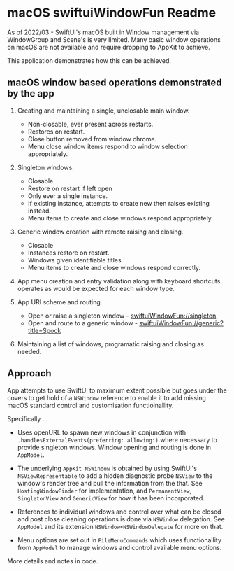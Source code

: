 # macOS swiftuiWindowFun Readme

As of 2022/03 - SwiftUI's macOS built in Window management via WindowGroup and Scene's is very limited. Many basic window 
operations on macOS are not available and require dropping to AppKit to achieve. 

This application demonstrates how this can be achieved.

## macOS window based operations demonstrated by the app


1. Creating and maintaining a single, unclosable main window.
    - Non-closable, ever present across restarts.
    - Restores on restart.
    - Close button removed from window chrome.
    - Menu close window items respond to window selection appropriately.

2. Singleton windows.
    - Closable.
    - Restore on restart if left open
    - Only ever a single instance.
    - If existing instance, attempts to create new then raises existing instead.
    - Menu items to create and close windows respond appropriately.


3. Generic window creation with remote raising and closing.
    - Closable
    - Instances restore on restart.
    - Windows given identifiable titles.
    - Menu items to create and close windows respond correctly.
     

4. App menu creation and entry validation along with keyboard shortcuts operates as would be expected for each window type.

5. App URI scheme and routing

    - Open or raise a singleton window - [swiftuiWindowFun://singleton](swiftuiWindowFun://singleton)
    - Open and route to a generic window - [swiftuiWindowFun://generic?title=Spock](swiftuiWindowFun://generic?title=Spock)

6. Maintaining a list of windows, programatic raising and closing as needed.


## Approach

App attempts to use SwiftUI to maximum extent possible but goes under the covers to get hold of a 
`NSWindow` reference to enable it to add missing macOS standard control and customisation functioinallity.

Specifically ...

- Uses openURL to spawn new windows in conjunction with `.handlesExternalEvents(preferring: allowing:)` where
necessary to provide singleton windows. Window opening and routing is done in `AppModel`.

- The underlying `AppKit NSWindow` is obtained by using SwiftUI's `NSViewRepresentable` to add a hidden diagnostic probe 
`NSView` to the  window's render tree and pull the information from the that. See `HostingWindowFinder` for 
implementation, and `PermanentView`, `SingletonView` and `GenericView` for how it has been incorporated.

- References to individual windows and control over what can be closed and post close cleaning operations is done 
via `NSWindow` delegation. See `AppModel` and its extension `NSWindow+NSWindowDelegate` for more on that. 

- Menu options are set out in `FileMenuCommands` which uses functionallity from `AppModel` to manage windows and control
 available menu options.


More details and notes in code.
